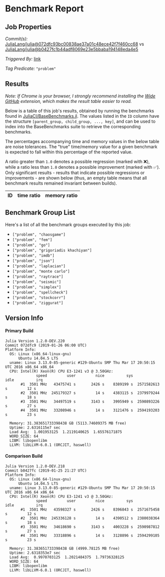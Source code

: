 # Benchmark Report

## Job Properties

*Commit(s):* [JuliaLang/julia@072dfc93bc00838ae37a01c48ece42f7f460cc68](https://github.com/JuliaLang/julia/commit/072dfc93bc00838ae37a01c48ece42f7f460cc68) vs [JuliaLang/julia@b0427fc1b44adf8069e23e5bbaba194148eda4e5](https://github.com/JuliaLang/julia/commit/b0427fc1b44adf8069e23e5bbaba194148eda4e5)

*Triggered By:* [link](https://github.com/JuliaLang/julia/pull/30833#issuecomment-457805592)

*Tag Predicate:* `"problem"`

## Results

*Note: If Chrome is your browser, I strongly recommend installing the [Wide GitHub](https://chrome.google.com/webstore/detail/wide-github/kaalofacklcidaampbokdplbklpeldpj?hl=en)
extension, which makes the result table easier to read.*

Below is a table of this job's results, obtained by running the benchmarks found in
[JuliaCI/BaseBenchmarks.jl](https://github.com/JuliaCI/BaseBenchmarks.jl). The values
listed in the `ID` column have the structure `[parent_group, child_group, ..., key]`,
and can be used to index into the BaseBenchmarks suite to retrieve the corresponding
benchmarks.

The percentages accompanying time and memory values in the below table are noise tolerances. The "true"
time/memory value for a given benchmark is expected to fall within this percentage of the reported value.

A ratio greater than `1.0` denotes a possible regression (marked with :x:), while a ratio less
than `1.0` denotes a possible improvement (marked with :white_check_mark:). Only significant results - results
that indicate possible regressions or improvements - are shown below (thus, an empty table means that all
benchmark results remained invariant between builds).

| ID | time ratio | memory ratio |
|----|------------|--------------|

## Benchmark Group List

Here's a list of all the benchmark groups executed by this job:

- `["problem", "chaosgame"]`
- `["problem", "fem"]`
- `["problem", "go"]`
- `["problem", "grigoriadis khachiyan"]`
- `["problem", "imdb"]`
- `["problem", "json"]`
- `["problem", "laplacian"]`
- `["problem", "monte carlo"]`
- `["problem", "raytrace"]`
- `["problem", "seismic"]`
- `["problem", "simplex"]`
- `["problem", "spellcheck"]`
- `["problem", "stockcorr"]`
- `["problem", "ziggurat"]`

## Version Info

#### Primary Build

```
Julia Version 1.2.0-DEV.220
Commit 072dfc9 (2019-01-26 06:00 UTC)
Platform Info:
  OS: Linux (x86_64-linux-gnu)
      Ubuntu 14.04.5 LTS
  uname: Linux 3.13.0-85-generic #129-Ubuntu SMP Thu Mar 17 20:50:15 UTC 2016 x86_64 x86_64
  CPU: Intel(R) Xeon(R) CPU E3-1241 v3 @ 3.50GHz: 
              speed         user         nice          sys         idle          irq
       #1  3501 MHz   43475741 s       2426 s    8389199 s  2571582613 s         12 s
       #2  3501 MHz  245179327 s         14 s    4383115 s  2379979244 s         18 s
       #3  3501 MHz   34497519 s       3143 s    3995949 s  2590893226 s         27 s
       #4  3501 MHz   33208946 s         14 s    3121476 s  2594193203 s         23 s
       
  Memory: 31.383651733398438 GB (5113.74609375 MB free)
  Uptime: 2.6316115e7 sec
  Load Avg:  1.001953125  1.2119140625  1.65576171875
  WORD_SIZE: 64
  LIBM: libopenlibm
  LLVM: libLLVM-6.0.1 (ORCJIT, haswell)

```

#### Comparison Build

```
Julia Version 1.2.0-DEV.218
Commit b0427fc (2019-01-25 21:27 UTC)
Platform Info:
  OS: Linux (x86_64-linux-gnu)
      Ubuntu 14.04.5 LTS
  uname: Linux 3.13.0-85-generic #129-Ubuntu SMP Thu Mar 17 20:50:15 UTC 2016 x86_64 x86_64
  CPU: Intel(R) Xeon(R) CPU E3-1241 v3 @ 3.50GHz: 
              speed         user         nice          sys         idle          irq
       #1  3501 MHz   43598327 s       2426 s    8396843 s  2571675458 s         12 s
       #2  3501 MHz  245336128 s         14 s    4390512 s  2380038364 s         18 s
       #3  3501 MHz   34618690 s       3143 s    4003228 s  2590987812 s         27 s
       #4  3501 MHz   33318896 s         14 s    3128896 s  2594299105 s         23 s
       
  Memory: 31.383651733398438 GB (4999.78125 MB free)
  Uptime: 2.6318353e7 sec
  Load Avg:  0.9970703125  1.2021484375  1.79736328125
  WORD_SIZE: 64
  LIBM: libopenlibm
  LLVM: libLLVM-6.0.1 (ORCJIT, haswell)

```
